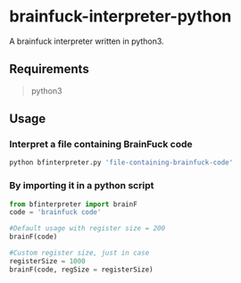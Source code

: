 # brainfuck-interpreter-python
A brainfuck interpreter written in python3.

## Requirements
>python3


## Usage
### Interpret a file containing BrainFuck code

```bash
python bfinterpreter.py 'file-containing-brainfuck-code'
```
### By importing it in a python script

```python
from bfinterpreter import brainF
code = 'brainfuck code'

#Default usage with register size = 200
brainF(code)

#Custom register size, just in case
registerSize = 1000
brainF(code, regSize = registerSize)

```

